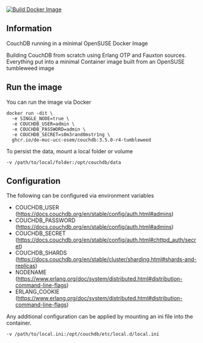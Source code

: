 [![Build Docker Image](https://github.com/DE-MUC-UCC-OSEM/couchdb/actions/workflows/build-docker-image.yml/badge.svg)](https://github.com/DE-MUC-UCC-OSEM/couchdb/actions/workflows/build-docker-image.yml)

## Information
CouchDB running in a minimal OpenSUSE Docker Image

Building CouchDB from scratch using Erlang OTP and Fauxton sources. Everything put into a minimal Container image built from an OpenSUSE tumbleweed image

## Run the image

You can run the image via Docker
```
docker run -dit \
  -e SINGLE_NODE=true \
  -e COUCHDB_USER=admin \
  -e COUCHDB_PASSWORD=admin \
  -e COUCHDB_SECRET=s0m3rand0mstr1ng \
  ghcr.io/de-muc-ucc-osem/couchdb:3.5.0-r4-tumbleweed
```

To persist the data, mount a local folder or volume
```
-v /path/to/local/folder:/opt/couchdb/data
```
## Configuration

The following can be configured via environment variables

* COUCHDB_USER (https://docs.couchdb.org/en/stable/config/auth.html#admins)
* COUCHDB_PASSWORD (https://docs.couchdb.org/en/stable/config/auth.html#admins)
* COUCHDB_SECRET (https://docs.couchdb.org/en/stable/config/auth.html#chttpd_auth/secret)
* COUCHDB_SHARDS (https://docs.couchdb.org/en/stable/cluster/sharding.html#shards-and-replicas)
* NODENAME (https://www.erlang.org/doc/system/distributed.html#distribution-command-line-flags)
* ERLANG_COOKIE (https://www.erlang.org/doc/system/distributed.html#distribution-command-line-flags)

Any additional configuration can be applied by mounting an ini file into the container.
```
-v /path/to/local.ini:/opt/couchdb/etc/local.d/local.ini
```
